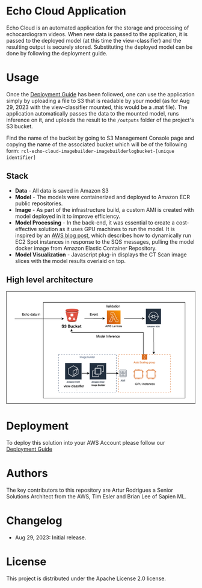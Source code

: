 # Echo Cloud Application
Echo Cloud is an automated application for the storage and processing of echocardiogram videos. When new data is passed to the application, it is passed to the deployed model (at this time the view-classifier) and the resulting output is securely stored. Substituting the deployed model can be done by following the deployment guide.

# Usage

Once the [Deployment Guide](./docs/deployment_guide.md) has been followed, one can use the application simply by uploading a file to S3 that is readable by your model (as for Aug 29, 2023 with the view-classifier mounted, this would be a .mat file). The application automatically passes the data to the mounted model, runs inference on it, and uploads the result to the ```/outputs``` folder of the project's S3 bucket.

Find the name of the bucket by going to S3 Management Console page and copying the name of the associated bucket which will be of the following form: ```rcl-echo-cloud-imagebuilder-imagebuilderlogbucket-[unique identifier]```

## Stack

* **Data** - All data is saved in Amazon S3 
* **Model** - The models were containerized and deployed to Amazon ECR public repositories. 
* **Image** - As part of the infrastructure build, a custom AMI is created with model deployed in it to improve efficiency. 
* **Model Processing** - In the back-end, it was essential to create a cost-effective solution as it uses GPU machines to run the model. It is inspired by an [AWS blog post](https://aws.amazon.com/blogs/compute/running-cost-effective-queue-workers-with-amazon-sqs-and-amazon-ec2-spot-instances/), which describes how to dynamically run EC2 Spot instances in response to the SQS messages, pulling the model docker image from Amazon Elastic Container Repository.
* **Model Visualization** - Javascript plug-in displays the CT Scan image slices with the model results overlaid on top. 

## High level architecture

<img src="./images/Architecture.png"  width="800"/>

# Deployment
To deploy this solution into your AWS Account please follow our [Deployment Guide](./docs/deployment_guide.md)

# Authors
The key contributors to this repository are Artur Rodrigues a Senior Solutions Architect from the AWS, Tim Esler and Brian Lee of Sapien ML.

# Changelog
* Aug 29, 2023: Initial release.

# License
This project is distributed under the Apache License 2.0 license.

